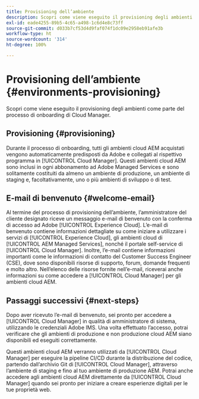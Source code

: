 ```yaml
---
title: Provisioning dell’ambiente
description: Scopri come viene eseguito il provisioning degli ambienti come parte del processo di onboarding di Cloud Manager.
exl-id: eade4255-89b5-4c65-a498-1c6d4e8c73ff
source-git-commit: d033b7cf53d4d9faf074f1dc09e2958eb91afe3b
workflow-type: ht
source-wordcount: '314'
ht-degree: 100%

---
```



# Provisioning dell’ambiente {#environments-provisioning}

Scopri come viene eseguito il provisioning degli ambienti come parte del processo di onboarding di Cloud Manager.

## Provisioning {#provisioning}

Durante il processo di onboarding, tutti gli ambienti cloud AEM acquistati vengono automaticamente predisposti da Adobe e collegati al rispettivo programma in [!UICONTROL Cloud Manager]. Questi ambienti cloud AEM sono inclusi in ogni abbonamento ad Adobe Managed Services e sono solitamente costituiti da almeno un ambiente di produzione, un ambiente di staging e, facoltativamente, uno o più ambienti di sviluppo o di test.

## E-mail di benvenuto {#welcome-email}

Al termine del processo di provisioning dell’ambiente, l’amministratore del cliente designato riceve un messaggio e-mail di benvenuto con la conferma di accesso ad Adobe [!UICONTROL Experience Cloud]. L’e-mail di benvenuto contiene informazioni dettagliate su come iniziare a utilizzare i servizi di [!UICONTROL Experience Cloud], gli ambienti cloud di [!UICONTROL AEM Managed Services], nonché il portale self-service di [!UICONTROL Cloud Manager]. Inoltre, l’e-mail contiene informazioni importanti come le informazioni di contatto del Customer Success Engineer (CSE), dove sono disponibili risorse di supporto, forum, domande frequenti e molto altro. Nell’elenco delle risorse fornite nell’e-mail, riceverai anche informazioni su come accedere a [!UICONTROL Cloud Manager] per gli ambienti cloud AEM.

## Passaggi successivi {#next-steps}

Dopo aver ricevuto l’e-mail di benvenuto, sei pronto per accedere a [!UICONTROL Cloud Manager] in qualità di amministratore di sistema, utilizzando le credenziali Adobe IMS. Una volta effettuato l’accesso, potrai verificare che gli ambienti di produzione e non produzione cloud AEM siano disponibili ed eseguiti correttamente.

Questi ambienti cloud AEM verranno utilizzati da [!UICONTROL Cloud Manager] per eseguire la pipeline CI/CD durante la distribuzione del codice, partendo dall’archivio Git di [!UICONTROL Cloud Manager], attraverso l’ambiente di staging e fino al tuo ambiente di produzione AEM. Potrai anche accedere agli ambienti cloud AEM direttamente da [!UICONTROL Cloud Manager] quando sei pronto per iniziare a creare esperienze digitali per le tue proprietà web.
